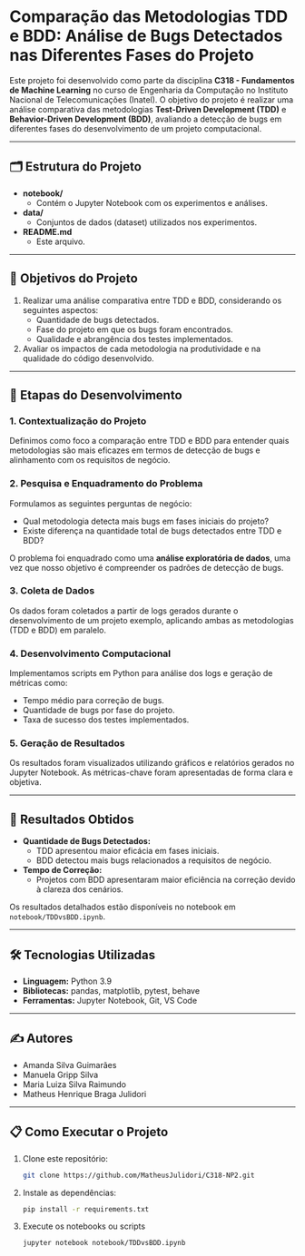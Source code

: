 # Comparação das Metodologias TDD e BDD: Análise de Bugs Detectados nas Diferentes Fases do Projeto

Este projeto foi desenvolvido como parte da disciplina **C318 - Fundamentos de Machine Learning** no curso de Engenharia da Computação no Instituto Nacional de Telecomunicações (Inatel). O objetivo do projeto é realizar uma análise comparativa das metodologias **Test-Driven Development (TDD)** e **Behavior-Driven Development (BDD)**, avaliando a detecção de bugs em diferentes fases do desenvolvimento de um projeto computacional.

---

## 🗂️ Estrutura do Projeto

- **notebook/**
  - Contém o Jupyter Notebook com os experimentos e análises.
- **data/**
  - Conjuntos de dados (dataset) utilizados nos experimentos.
- **README.md**
  - Este arquivo.

---

## 🎯 Objetivos do Projeto

1. Realizar uma análise comparativa entre TDD e BDD, considerando os seguintes aspectos:
   - Quantidade de bugs detectados.
   - Fase do projeto em que os bugs foram encontrados.
   - Qualidade e abrangência dos testes implementados.
2. Avaliar os impactos de cada metodologia na produtividade e na qualidade do código desenvolvido.

---

## 📖 Etapas do Desenvolvimento

### 1. Contextualização do Projeto
Definimos como foco a comparação entre TDD e BDD para entender quais metodologias são mais eficazes em termos de detecção de bugs e alinhamento com os requisitos de negócio.

### 2. Pesquisa e Enquadramento do Problema
Formulamos as seguintes perguntas de negócio:
- Qual metodologia detecta mais bugs em fases iniciais do projeto?
- Existe diferença na quantidade total de bugs detectados entre TDD e BDD?

O problema foi enquadrado como uma **análise exploratória de dados**, uma vez que nosso objetivo é compreender os padrões de detecção de bugs.

### 3. Coleta de Dados
Os dados foram coletados a partir de logs gerados durante o desenvolvimento de um projeto exemplo, aplicando ambas as metodologias (TDD e BDD) em paralelo.

### 4. Desenvolvimento Computacional
Implementamos scripts em Python para análise dos logs e geração de métricas como:
- Tempo médio para correção de bugs.
- Quantidade de bugs por fase do projeto.
- Taxa de sucesso dos testes implementados.

### 5. Geração de Resultados
Os resultados foram visualizados utilizando gráficos e relatórios gerados no Jupyter Notebook. As métricas-chave foram apresentadas de forma clara e objetiva.

---

## 🚀 Resultados Obtidos

- **Quantidade de Bugs Detectados:**
  - TDD apresentou maior eficácia em fases iniciais.
  - BDD detectou mais bugs relacionados a requisitos de negócio.
- **Tempo de Correção:**
  - Projetos com BDD apresentaram maior eficiência na correção devido à clareza dos cenários.

Os resultados detalhados estão disponíveis no notebook em `notebook/TDDvsBDD.ipynb`.

---

## 🛠️ Tecnologias Utilizadas

- **Linguagem:** Python 3.9
- **Bibliotecas:** pandas, matplotlib, pytest, behave
- **Ferramentas:** Jupyter Notebook, Git, VS Code

---

## ✍️ Autores

- Amanda Silva Guimarães
- Manuela Gripp Silva
- Maria Luiza Silva Raimundo
- Matheus Henrique Braga Julidori

---

## 📋 Como Executar o Projeto

1. Clone este repositório:
   ```bash
   git clone https://github.com/MatheusJulidori/C318-NP2.git

2. Instale as dependências:
   ```bash
   pip install -r requirements.txt

3. Execute os notebooks ou scripts
   ```bash
   jupyter notebook notebook/TDDvsBDD.ipynb
